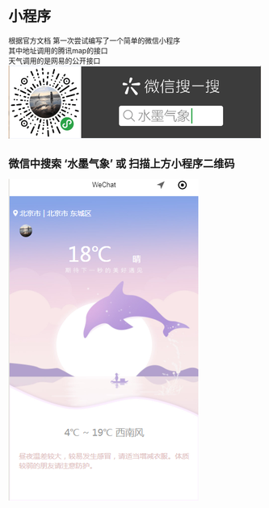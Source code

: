 # 小程序
根据官方文档 第一次尝试编写了一个简单的微信小程序  
其中地址调用的腾讯map的接口  
天气调用的是网易的公开接口
<img src="https://github.com/sunnymask/wechat-app/blob/master/img-folder/code.png?raw=true" width="500" alt="img"> 
## 微信中搜索 ‘水墨气象’ 或 扫描上方小程序二维码
![Image text](https://github.com/sunnymask/wechat-app/blob/master/img-folder/pic.png?raw=true)
